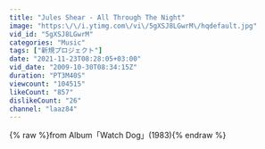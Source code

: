 ```yaml
---
title: "Jules Shear - All Through The Night"
image: "https:\/\/i.ytimg.com\/vi\/5gXSJ8LGwrM\/hqdefault.jpg"
vid_id: "5gXSJ8LGwrM"
categories: "Music"
tags: ["新規プロジェクト"]
date: "2021-11-23T08:28:05+03:00"
vid_date: "2009-10-30T08:34:15Z"
duration: "PT3M40S"
viewcount: "104515"
likeCount: "857"
dislikeCount: "26"
channel: "laaz84"
---
```

{% raw %}from Album「Watch Dog」(1983){% endraw %}

